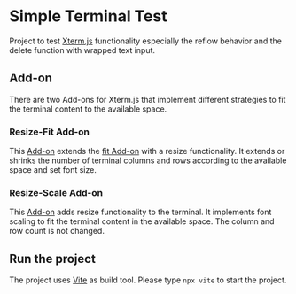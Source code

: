 # Simple Terminal Test

Project to test [Xterm.js](https://xtermjs.org/) functionality especially the 
reflow behavior and the delete function with wrapped text input.

## Add-on

There are two Add-ons for Xterm.js that implement different strategies to 
fit the terminal content to the available space.

### Resize-Fit Add-on

This [Add-on](./XtermResizeFitAddon.js) extends the 
[fit Add-on](https://www.npmjs.com/package/@xterm/addon-fit) with a resize 
functionality. It extends or shrinks the number of terminal columns and rows 
according to the available space and set font size.

### Resize-Scale Add-on

This [Add-on](./XtermResizeScaleAddon.js) adds resize functionality to the 
terminal. It implements font scaling to fit the terminal content in the 
available space. The column and row count is not changed.

## Run the project

The project uses [Vite](https://vite.dev/) as build tool. Please type `npx vite`
 to start the project. 
